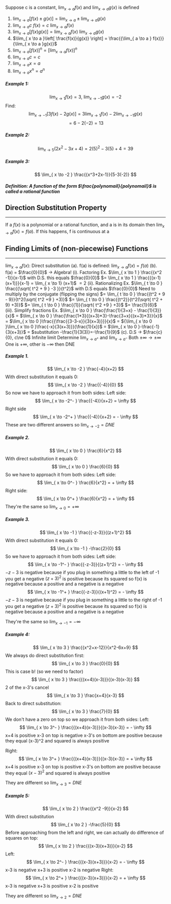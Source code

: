 Suppose c is a constant, $\lim_{ x \to a } f(x)$ and $\lim_{ x \to a } g(x)$ is defined

1. $\lim_{ x \to a }[f(x) \pm g(x)] = \lim_{ x \to a } \pm \lim_{ x \to a } g(x)$
2. $\lim_{ x \to a } c \ f(x) = c \ \lim_{ x \to a } f(x)$
3. $\lim_{ x \to a }[f(x)g(x)] = \lim_{ x \to a } f(x) \ \lim_{ x \to a } g(x)$
4. $\lim_{ x \to a }\left[ \frac{f(x)}{g(x)} \right] = \frac{{\lim_{ a \to a } f(x)}}{\lim_{ x \to a }g(x)}$
5. $\lim_{ x \to a }[f(x)]^n = [\lim_{ x \to a }f(x)]^n$
6. $\lim_{ x \to a }c = c$
7. $\lim_{ x \to a }x=a$
8. $\lim_{ x \to a }x^n = a^n$

##### Example 1:
$$
\lim_{ x \to 1 } f(x) = 3, \ \lim_{ x \to -1 } g(x) = -2  
$$
Find:
$$
\lim_{ x \to -1 }[3f(x)- 2g(x)] = 3\lim_{ x \to 1 }f(x) - 2\lim_{ x \to -1 }g(x)
$$
$$
= 6 - 2(-2) = 13
$$
##### Example 2:
$$
\lim_{ x \to 5 }(2x^2-3x+4) = 2(5)^2-3(5)+4=39
$$
##### Example 3:
$$
\lim_{ x \to -2 } \frac{{x^3+2x-1}}{5-3(-2)}
$$
##### Definition: A function of the form $\frac{polynomail}{polynomail}$ is called a rational function

## Direction Substitution Property
---
If a $f(x)$ is a polynomial or a rational function, and a is in its domain then $\lim_{ x \to a }f(x) = f(a)$. If this happens, f is continuous at a

## Finding Limits of (non-piecewise) Functions
---
$\lim_{ x \to a }f(x)$: Direct substitution
	(a). f(a) is defined: $\lim_{ x \to a } f(x) = f(a)$
	(b). f(a) = $\frac{0}{0}$ -> Algebra! 
		(i). Factoring
			Ex. $\lim_{ x \to 1 } \frac{{x^2 -1}}{x-1}$ with D.S. this equals $\frac{0}{0}$
			$= \lim_{ x \to 1 } \frac{{(x-1)(x+1)}}{x-1} = \lim_{ x \to 1} (x+1)$
			$= 2$
		(ii). Rationalizing
			Ex. $\lim_{ t \to 0 } \frac{{\sqrt{ t^2 + 9 } -3 }}{t^2}$ with D.S equals $\frac{0}{0}$
			Need to multiply by the conjugate (flipping the signs)
			$= \lim_{ t \to 0 } \frac{{t^2 + 9 - 9}}{t^2(\sqrt{ t^2 +9 } +3)}$
			$= \lim_{ t \to 0 } \frac{{t^2}}{t^2(\sqrt{ t^2 + 9} +3)}$
			$= \lim_{ t \to 0 } \frac{{1}}{\sqrt{ t^2 +9 } +3}$
			$= \frac{1}{6}$
		(iii). Simplify fractions
			Ex. $\lim_{ x \to 0 } \frac{\frac{1}{3+x} - \frac{1}{3}}{x}$
			= $\lim_{ x \to 0 } \frac{\frac{1*3}{(x+3)*3}-\frac{3+x}{(x+3)*3}}{x}$
			= $\lim_{ x \to 0 }\frac{{\frac{{3-3-x}}{3(x+3)}}}{x}$
			= ${\lim_{ x \to 0 }\lim_{ x \to 0 }\frac{-x}{3(x+3)}}(\frac{1}{x})$
			= $\lim_{ x \to 0 }-\frac{-1}{3(x+3)}$
			= $substitution -\frac{1}{3(3)}=-\frac{1}{9}$
	(c). D.S -> $\frac{c}{0}, c\ne 0$
		  Infinite limit
		  Determine $\lim_{ x \to a^+ }$ and $\lim_{ x \to a^- }$
		  Both $\pm \infty \to \pm \infty$
		  One is $+\infty$, other is $-\infty$
		  then DNE

##### Example 1.
$$
\lim_{ x \to -2 } \frac{-4}{x+2}
$$
With direct substitution it equals 0:
$$
\lim_{ x \to -2 } \frac{{-4}}{0} 
$$
So now we have to approach it from both sides:
Left side:
$$
\lim_{ x \to -2^- } \frac{{-4}}{x+2} = \infty
$$
Right side
$$
\lim_{ x \to -2^+ } \frac{{-4}}{x+2} = - \infty
$$
These are two different answers so $\lim_{ x \to -2 } = DNE$

##### Example 2.
$$
\lim_{ x \to 0 } \frac{6}{x^2} 
$$
With direct substitution it equals 0:
$$
\lim_{ x \to 0 } \frac{6}{0} 
$$
So we have to approach it from both sides:
Left side:
$$
\lim_{ x \to 0^- } \frac{6}{x^2} = + \infty  
$$
Right side:
$$
\lim_{ x \to 0^+ } \frac{6}{x^2} = + \infty 
$$
They're the same so $\lim_{ x \to 0 } = + \infty$

##### Example 3.
$$
\lim_{ x \to -1 } \frac{{-z-3}}{(z+1)^2} 
$$
With direct substitution it equals 0:
$$
\lim_{ x \to -1 } -\frac{2}{0} 
$$
So we have to approach it from both sides:
Left side:
$$
\lim_{ x \to -1^- } \frac{{-z-3}}{(z+1)^2} = - \infty
$$
$-z-3$ is negative because if you plug in something a little to the left of -1 you get a negative
$(z+3)^2$ is positive because its squared
so f(x) is negative because a positive and a negative is a negative
$$
\lim_{ x \to -1^+ } \frac{{-z-3}}{(x+1)^2} = - \infty
$$
$-z-3$ is negative because if you plug in something a little to the right of -1 you get a negative
$(z+3)^2$ is positive because its squared
so f(x) is negative because a positive and a negative is a negative

They're the same so $\lim_{ x \to -1 } = -\infty$

##### Example 4:
$$
\lim_{ x \to 3 } \frac{{x^2+x-12}}{x^2-6x+9} 
$$
We always do direct substitution first:
$$
\lim_{ x \to 3 } \frac{0}{0} 
$$
This is case b! (so we need to factor)
$$
\lim_{ x \to 3 } \frac{{(x+4)(x-3)}}{(x-3)(x-3)} 
$$
2 of the x-3's cancel
$$
\lim_{ x \to 3 } \frac{x+4}{x-3} 
$$
Back to direct substitution:
$$
\lim_{ x \to 3 } \frac{7}{0} 
$$
We don't have a zero on top so we approach it from both sides:
Left:
$$
\lim_{ x \to 3^- } \frac{{(x+4)(x-3)}}{(x-3)(x-3)} = - \infty
$$
x+4 is positive
x-3 on top is negative
x-3's on bottom are positive because they equal (x-3)^2 and squared is always positive

Right:
$$
\lim_{ x \to 3^+ } \frac{{(x+4)(x-3)}}{(x-3)(x-3)} = + \infty
$$
x+4 is positive
x-3 on top is positive
x-3's on bottom are positive because they equal $(x-3)^2$ and squared is always positive

They are different so $\lim_{ x \to 3 } = DNE$

##### Example 5:
$$
\lim_{ x \to 2 } \frac{{x^2 -9}}{x-2} 
$$
With direct substitution 
$$
\lim_{ x \to 2 } -\frac{5}{0} 
$$
Before approaching from the left and right, we can actually do difference of squares on top:
$$
\lim_{ x \to 2 } \frac{{(x-3)(x+3)}}{x-2} 
$$
Left:
$$
\lim_{ x \to 2^- } \frac{{(x-3)(x+3)}}{x-2} = - \infty
$$
x-3 is negative
x+3 is positive
x-2 is negative
Right:
$$
\lim_{ x \to 2^+ } \frac{{(x-3)(x+3)}}{x-2} = + \infty
$$
x-3 is negative
x+3 is positive
x-2 is positive

They are different so $\lim_{ x \to 2 } = DNE$
